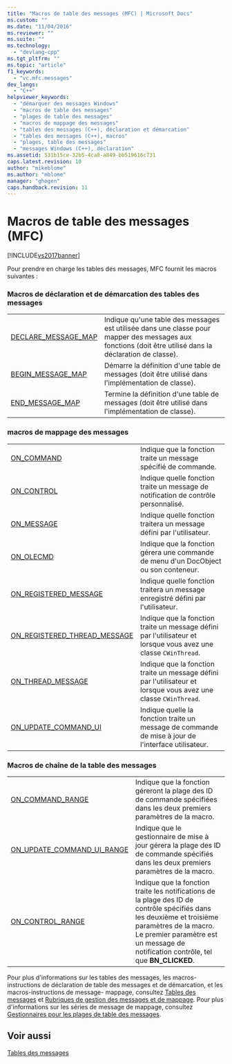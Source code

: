 ```yaml
---
title: "Macros de table des messages (MFC) | Microsoft Docs"
ms.custom: ""
ms.date: "11/04/2016"
ms.reviewer: ""
ms.suite: ""
ms.technology: 
  - "devlang-cpp"
ms.tgt_pltfrm: ""
ms.topic: "article"
f1_keywords: 
  - "vc.mfc.messages"
dev_langs: 
  - "C++"
helpviewer_keywords: 
  - "démarquer des messages Windows"
  - "macros de table des messages"
  - "plages de table des messages"
  - "macros de mappage des messages"
  - "tables des messages (C++), déclaration et démarcation"
  - "tables des messages (C++), macros"
  - "plages, table des messages"
  - "messages Windows (C++), déclaration"
ms.assetid: 531b15ce-32b5-4ca0-a849-bb519616c731
caps.latest.revision: 10
author: "mikeblome"
ms.author: "mblome"
manager: "ghogen"
caps.handback.revision: 11
---
```

# Macros de table des messages (MFC)
[!INCLUDE[vs2017banner](../../assembler/inline/includes/vs2017banner.md)]

Pour prendre en charge les tables des messages, MFC fournit les macros suivantes :  
  
### Macros de déclaration et de démarcation des tables des messages  
  
|||  
|-|-|  
|[DECLARE\_MESSAGE\_MAP](../Topic/DECLARE_MESSAGE_MAP.md)|Indique qu'une table des messages est utilisée dans une classe pour mapper des messages aux fonctions \(doit être utilisé dans la déclaration de classe\).|  
|[BEGIN\_MESSAGE\_MAP](../Topic/BEGIN_MESSAGE_MAP.md)|Démarre la définition d'une table de messages \(doit être utilisé dans l'implémentation de classe\).|  
|[END\_MESSAGE\_MAP](../Topic/END_MESSAGE_MAP.md)|Termine la définition d'une table de messages \(doit être utilisé dans l'implémentation de classe\).|  
  
### macros de mappage des messages  
  
|||  
|-|-|  
|[ON\_COMMAND](../Topic/ON_COMMAND.md)|Indique que la fonction traite un message spécifié de commande.|  
|[ON\_CONTROL](../Topic/ON_CONTROL.md)|Indique quelle fonction traite un message de notification de contrôle personnalisé.|  
|[ON\_MESSAGE](../Topic/ON_MESSAGE.md)|Indique quelle fonction traitera un message défini par l'utilisateur.|  
|[ON\_OLECMD](../Topic/ON_OLECMD.md)|Indique que la fonction gérera une commande de menu d'un DocObject ou son conteneur.|  
|[ON\_REGISTERED\_MESSAGE](../Topic/ON_REGISTERED_MESSAGE.md)|Indique quelle fonction traitera un message enregistré défini par l'utilisateur.|  
|[ON\_REGISTERED\_THREAD\_MESSAGE](../Topic/ON_REGISTERED_THREAD_MESSAGE.md)|Indique que la fonction traite un message défini par l'utilisateur et lorsque vous avez une classe `CWinThread`.|  
|[ON\_THREAD\_MESSAGE](../Topic/ON_THREAD_MESSAGE.md)|Indique que la fonction traite un message défini par l'utilisateur et lorsque vous avez une classe `CWinThread`.|  
|[ON\_UPDATE\_COMMAND\_UI](../Topic/ON_UPDATE_COMMAND_UI.md)|Indique quelle la fonction traite un message de commande de mise à jour de l'interface utilisateur.|  
  
### Macros de chaîne de la table des messages  
  
|||  
|-|-|  
|[ON\_COMMAND\_RANGE](../Topic/ON_COMMAND_RANGE.md)|Indique que la fonction géreront la plage des ID de commande spécifiées dans les deux premiers paramètres de la macro.|  
|[ON\_UPDATE\_COMMAND\_UI\_RANGE](../Topic/ON_UPDATE_COMMAND_UI_RANGE.md)|Indique que le gestionnaire de mise à jour gérera la plage des ID de commande spécifiés dans les deux premiers paramètres de la macro.|  
|[ON\_CONTROL\_RANGE](../Topic/ON_CONTROL_RANGE.md)|Indique que la fonction traite les notifications de la plage des ID de contrôle spécifiés dans les deuxième et troisième paramètres de la macro.  Le premier paramètre est un message de notification contrôle, tel que **BN\_CLICKED**.|  
  
 Pour plus d'informations sur les tables des messages, les macros\-instructions de déclaration de table des messages et de démarcation, et les macros\-instructions de message\- mappage, consultez [Tables des messages](../../mfc/reference/message-maps-mfc.md) et [Rubriques de gestion des messages et de mappage](../../mfc/message-handling-and-mapping.md).  Pour plus d'informations sur les séries de message de mappage, consultez [Gestionnaires pour les plages de table des messages](../../mfc/handlers-for-message-map-ranges.md).  
  
## Voir aussi  
 [Tables des messages](../../mfc/reference/message-maps-mfc.md)